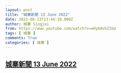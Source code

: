 ```yaml
---
layout: post
title: "城寨新聞 13 June 2022"
date: 2022-06-13T13:44:10.000Z
author: 城寨 Singjai
from: https://www.youtube.com/watch?v=eHyb0vhZ1bU
tags: [ 城寨 ]
comments: True
categories: [ 城寨 ]
---
```

<!--1655127850000-->
[城寨新聞 13 June 2022](https://www.youtube.com/watch?v=eHyb0vhZ1bU)
------

<div>

</div>
